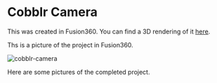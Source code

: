 # Cobblr Camera

This was created in Fusion360. You can find a 3D rendering of it [here](http://a360.co/2j9tTPW).

Ths is a picture of the project in Fusion360.

![cobblr-camera](cobblr_cad.png)

Here are some pictures of the completed project.


